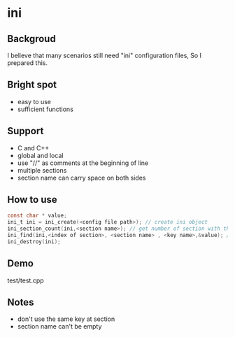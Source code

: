 # ini
## Backgroud
I believe that many scenarios still need "ini" configuration files, So I prepared this.
## Bright spot
* easy to use
* sufficient functions
## Support
* C and C++
* global and local
* use "//" as comments at the beginning of line 
* multiple sections
* section name can carry space on both sides
## How to use
```c
const char * value;
ini_t ini = ini_create(<config file path>); // create ini object
ini_section_count(ini,<section name>); // get number of section with the same name
ini_find(ini,<index of section>, <section name> , <key name>,&value); // get key value, if section name is "", it will search at global section
ini_destroy(ini);
```
## Demo
test/test.cpp
## Notes
* don't use the same key at section
* section name can't be empty
